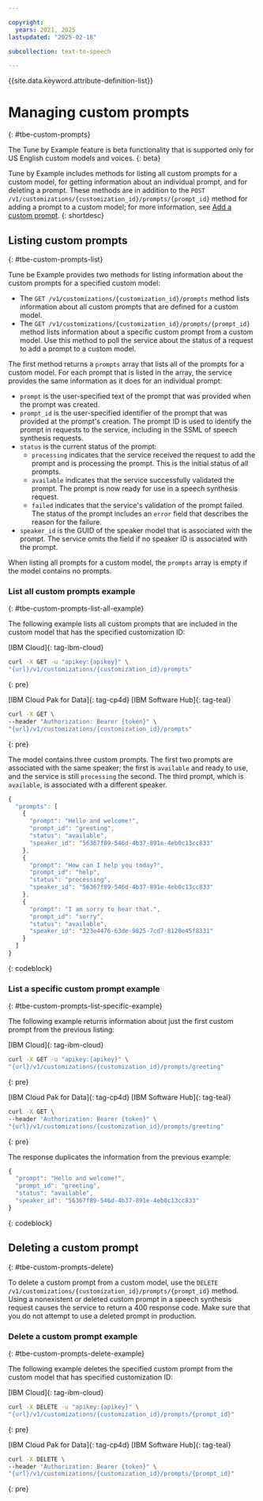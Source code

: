 ```yaml
---

copyright:
  years: 2021, 2025
lastupdated: "2025-02-18"

subcollection: text-to-speech

---
```


{{site.data.keyword.attribute-definition-list}}

# Managing custom prompts
{: #tbe-custom-prompts}

The Tune by Example feature is beta functionality that is supported only for US English custom models and voices.
{: beta}

Tune by Example includes methods for listing all custom prompts for a custom model, for getting information about an individual prompt, and for deleting a prompt. These methods are in addition to the `POST /v1/customizations/{customization_id}/prompts/{prompt_id}` method for adding a prompt to a custom model; for more information, see [Add a custom prompt](/docs/text-to-speech?topic=text-to-speech-tbe-create#tbe-create-add-prompt).
{: shortdesc}

## Listing custom prompts
{: #tbe-custom-prompts-list}

Tune be Example provides two methods for listing information about the custom prompts for a specified custom model:

-   The `GET /v1/customizations/{customization_id}/prompts` method lists information about all custom prompts that are defined for a custom model.
-   The `GET /v1/customizations/{customization_id}/prompts/{prompt_id}` method lists information about a specific custom prompt from a custom model. Use this method to poll the service about the status of a request to add a prompt to a custom model.

The first method returns a `prompts` array that lists all of the prompts for a custom model. For each prompt that is listed in the array, the service provides the same information as it does for an individual prompt:

-   `prompt` is the user-specified text of the prompt that was provided when the prompt was created.
-   `prompt_id` is the user-specified identifier of the prompt that was provided at the prompt's creation. The prompt ID is used to identify the prompt in requests to the service, including in the SSML of speech synthesis requests.
-   `status` is the current status of the prompt:
    -   `processing` indicates that the service received the request to add the prompt and is processing the prompt. This is the initial status of all prompts.
    -   `available` indicates that the service successfully validated the prompt. The prompt is now ready for use in a speech synthesis request.
    -   `failed` indicates that the service's validation of the prompt failed. The status of the prompt includes an `error` field that describes the reason for the failure.
-   `speaker_id` is the GUID of the speaker model that is associated with the prompt. The service omits the field if no speaker ID is associated with the prompt.

When listing all prompts for a custom model, the `prompts` array is empty if the model contains no prompts.

### List all custom prompts example
{: #tbe-custom-prompts-list-all-example}

The following example lists all custom prompts that are included in the custom model that has the specified customization ID:

[IBM Cloud]{: tag-ibm-cloud}

```bash
curl -X GET -u "apikey:{apikey}" \
"{url}/v1/customizations/{customization_id}/prompts"
```
{: pre}

[IBM Cloud Pak for Data]{: tag-cp4d} [IBM Software Hub]{: tag-teal}

```bash
curl -X GET \
--header "Authorization: Bearer {token}" \
"{url}/v1/customizations/{customization_id}/prompts"
```
{: pre}

The model contains three custom prompts. The first two prompts are associated with the same speaker; the first is `available` and ready to use, and the service is still `processing` the second. The third prompt, which is `available`, is associated with a different speaker.

```javascript
{
  "prompts": [
    {
      "prompt": "Hello and welcome!",
      "prompt_id": "greeting",
      "status": "available",
      "speaker_id": "56367f89-546d-4b37-891e-4eb0c13cc833"
    },
    {
      "prompt": "How can I help you today?",
      "prompt_id": "help",
      "status": "processing",
      "speaker_id": "56367f89-546d-4b37-891e-4eb0c13cc833"
    },
    {
      "prompt": "I am sorry to hear that.",
      "prompt_id": "sorry",
      "status": "available",
      "speaker_id": "323e4476-63de-9825-7cd7-8120e45f8331"
    }
  ]
}
```
{: codeblock}

### List a specific custom prompt example
{: #tbe-custom-prompts-list-specific-example}

The following example returns information about just the first custom prompt from the previous listing:

[IBM Cloud]{: tag-ibm-cloud}

```bash
curl -X GET -u "apikey:{apikey}" \
"{url}/v1/customizations/{customization_id}/prompts/greeting"
```
{: pre}

[IBM Cloud Pak for Data]{: tag-cp4d} [IBM Software Hub]{: tag-teal}

```bash
curl -X GET \
--header "Authorization: Bearer {token}" \
"{url}/v1/customizations/{customization_id}/prompts/greeting"
```
{: pre}

The response duplicates the information from the previous example:

```javascript
{
  "prompt": "Hello and welcome!",
  "prompt_id": "greeting",
  "status": "available",
  "speaker_id": "56367f89-546d-4b37-891e-4eb0c13cc833"
}
```
{: codeblock}

## Deleting a custom prompt
{: #tbe-custom-prompts-delete}

To delete a custom prompt from a custom model, use the `DELETE /v1/customizations/{customization_id}/prompts/{prompt_id}` method. Using a nonexistent or deleted custom prompt in a speech synthesis request causes the service to return a 400 response code. Make sure that you do not attempt to use a deleted prompt in production.

### Delete a custom prompt example
{: #tbe-custom-prompts-delete-example}

The following example deletes the specified custom prompt from the custom model that has specified customization ID:

[IBM Cloud]{: tag-ibm-cloud}

```bash
curl -X DELETE -u "apikey:{apikey}" \
"{url}/v1/customizations/{customization_id}/prompts/{prompt_id}"
```
{: pre}

[IBM Cloud Pak for Data]{: tag-cp4d} [IBM Software Hub]{: tag-teal}

```bash
curl -X DELETE \
--header "Authorization: Bearer {token}" \
"{url}/v1/customizations/{customization_id}/prompts/{prompt_id}"
```
{: pre}

